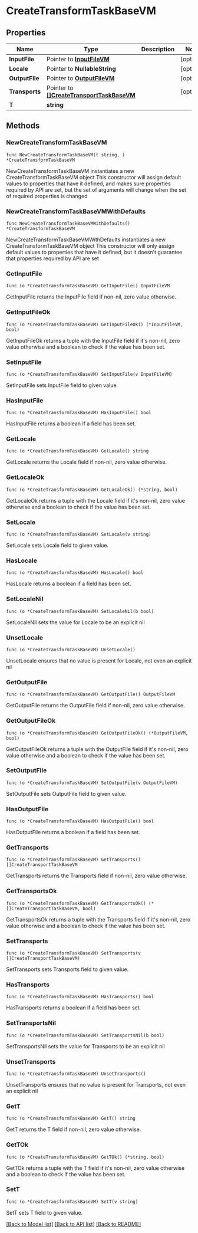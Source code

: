 # CreateTransformTaskBaseVM

## Properties

Name | Type | Description | Notes
------------ | ------------- | ------------- | -------------
**InputFile** | Pointer to [**InputFileVM**](InputFileVM.md) |  | [optional] 
**Locale** | Pointer to **NullableString** |  | [optional] 
**OutputFile** | Pointer to [**OutputFileVM**](OutputFileVM.md) |  | [optional] 
**Transports** | Pointer to [**[]CreateTransportTaskBaseVM**](CreateTransportTaskBaseVM.md) |  | [optional] 
**T** | **string** |  | 

## Methods

### NewCreateTransformTaskBaseVM

`func NewCreateTransformTaskBaseVM(t string, ) *CreateTransformTaskBaseVM`

NewCreateTransformTaskBaseVM instantiates a new CreateTransformTaskBaseVM object
This constructor will assign default values to properties that have it defined,
and makes sure properties required by API are set, but the set of arguments
will change when the set of required properties is changed

### NewCreateTransformTaskBaseVMWithDefaults

`func NewCreateTransformTaskBaseVMWithDefaults() *CreateTransformTaskBaseVM`

NewCreateTransformTaskBaseVMWithDefaults instantiates a new CreateTransformTaskBaseVM object
This constructor will only assign default values to properties that have it defined,
but it doesn't guarantee that properties required by API are set

### GetInputFile

`func (o *CreateTransformTaskBaseVM) GetInputFile() InputFileVM`

GetInputFile returns the InputFile field if non-nil, zero value otherwise.

### GetInputFileOk

`func (o *CreateTransformTaskBaseVM) GetInputFileOk() (*InputFileVM, bool)`

GetInputFileOk returns a tuple with the InputFile field if it's non-nil, zero value otherwise
and a boolean to check if the value has been set.

### SetInputFile

`func (o *CreateTransformTaskBaseVM) SetInputFile(v InputFileVM)`

SetInputFile sets InputFile field to given value.

### HasInputFile

`func (o *CreateTransformTaskBaseVM) HasInputFile() bool`

HasInputFile returns a boolean if a field has been set.

### GetLocale

`func (o *CreateTransformTaskBaseVM) GetLocale() string`

GetLocale returns the Locale field if non-nil, zero value otherwise.

### GetLocaleOk

`func (o *CreateTransformTaskBaseVM) GetLocaleOk() (*string, bool)`

GetLocaleOk returns a tuple with the Locale field if it's non-nil, zero value otherwise
and a boolean to check if the value has been set.

### SetLocale

`func (o *CreateTransformTaskBaseVM) SetLocale(v string)`

SetLocale sets Locale field to given value.

### HasLocale

`func (o *CreateTransformTaskBaseVM) HasLocale() bool`

HasLocale returns a boolean if a field has been set.

### SetLocaleNil

`func (o *CreateTransformTaskBaseVM) SetLocaleNil(b bool)`

 SetLocaleNil sets the value for Locale to be an explicit nil

### UnsetLocale
`func (o *CreateTransformTaskBaseVM) UnsetLocale()`

UnsetLocale ensures that no value is present for Locale, not even an explicit nil
### GetOutputFile

`func (o *CreateTransformTaskBaseVM) GetOutputFile() OutputFileVM`

GetOutputFile returns the OutputFile field if non-nil, zero value otherwise.

### GetOutputFileOk

`func (o *CreateTransformTaskBaseVM) GetOutputFileOk() (*OutputFileVM, bool)`

GetOutputFileOk returns a tuple with the OutputFile field if it's non-nil, zero value otherwise
and a boolean to check if the value has been set.

### SetOutputFile

`func (o *CreateTransformTaskBaseVM) SetOutputFile(v OutputFileVM)`

SetOutputFile sets OutputFile field to given value.

### HasOutputFile

`func (o *CreateTransformTaskBaseVM) HasOutputFile() bool`

HasOutputFile returns a boolean if a field has been set.

### GetTransports

`func (o *CreateTransformTaskBaseVM) GetTransports() []CreateTransportTaskBaseVM`

GetTransports returns the Transports field if non-nil, zero value otherwise.

### GetTransportsOk

`func (o *CreateTransformTaskBaseVM) GetTransportsOk() (*[]CreateTransportTaskBaseVM, bool)`

GetTransportsOk returns a tuple with the Transports field if it's non-nil, zero value otherwise
and a boolean to check if the value has been set.

### SetTransports

`func (o *CreateTransformTaskBaseVM) SetTransports(v []CreateTransportTaskBaseVM)`

SetTransports sets Transports field to given value.

### HasTransports

`func (o *CreateTransformTaskBaseVM) HasTransports() bool`

HasTransports returns a boolean if a field has been set.

### SetTransportsNil

`func (o *CreateTransformTaskBaseVM) SetTransportsNil(b bool)`

 SetTransportsNil sets the value for Transports to be an explicit nil

### UnsetTransports
`func (o *CreateTransformTaskBaseVM) UnsetTransports()`

UnsetTransports ensures that no value is present for Transports, not even an explicit nil
### GetT

`func (o *CreateTransformTaskBaseVM) GetT() string`

GetT returns the T field if non-nil, zero value otherwise.

### GetTOk

`func (o *CreateTransformTaskBaseVM) GetTOk() (*string, bool)`

GetTOk returns a tuple with the T field if it's non-nil, zero value otherwise
and a boolean to check if the value has been set.

### SetT

`func (o *CreateTransformTaskBaseVM) SetT(v string)`

SetT sets T field to given value.



[[Back to Model list]](../README.md#documentation-for-models) [[Back to API list]](../README.md#documentation-for-api-endpoints) [[Back to README]](../README.md)


